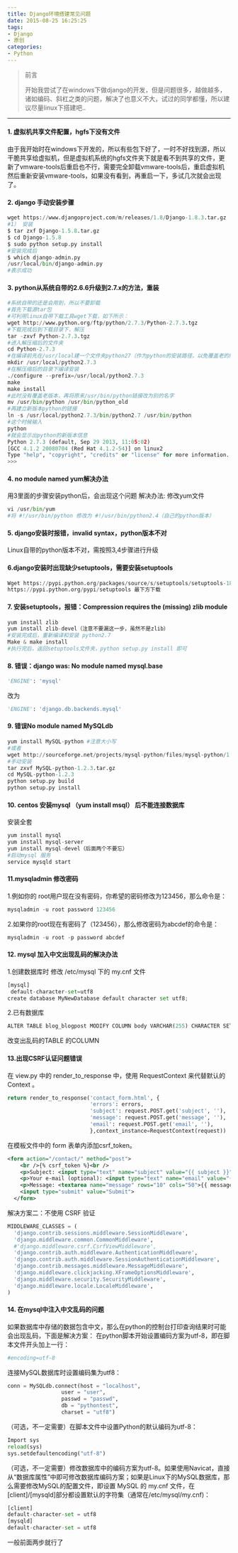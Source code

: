 ```yaml
---
title: Django环境搭建常见问题
date: 2015-08-25 16:25:25
tags:
- Django
- 原创
categories: 
- Python
---
```

>前言
>
>开始我尝试了在windows下做django的开发，但是问题很多，越做越多，诸如编码、斜杠之类的问题，解决了也意义不大，试过的同学都懂，所以建议尽量linux下搭建吧..

---
#### 1. 虚拟机共享文件配置，hgfs下没有文件
由于我开始时在windows下开发的，所以有些包下好了，一时不好找到源，所以干脆共享给虚拟机，但是虚拟机系统的hgfs文件夹下就是看不到共享的文件，更新了vmware-tools后重启也不行，需要完全卸载vmware-tools后，重启虚拟机然后重新安装vmware-tools，如果没有看到，再重启一下，多试几次就会出现了。
#### 2. django 手动安装步骤
```python
wget https://www.djangoproject.com/m/releases/1.8/Django-1.8.3.tar.gz
#1） 安装
$ tar zxf Django-1.5.8.tar.gz
$ cd Django-1.5.8
$ sudo python setup.py install
#安装完成后
$ which django-admin.py
/usr/local/bin/django-admin.py
#表示成功
```
#### 3. python从系统自带的2.6.6升级到2.7.x的方法，重装
```python
#系统自带的还是会用到，所以不要卸载
#首先下载源tar包
#可利用linux自带下载工具wget下载，如下所示：
wget http://www.python.org/ftp/python/2.7.3/Python-2.7.3.tgz
#下载完成后到下载目录下，解压
tar -zxvf Python-2.7.3.tgz
#进入解压缩后的文件夹
cd Python-2.7.3
#在编译前先在/usr/local建一个文件夹python27（作为python的安装路径，以免覆盖老的版本）
mkdir /usr/local/python2.7.3
#在解压缩后的目录下编译安装
./configure --prefix=/usr/local/python2.7.3
make
make install
#此时没有覆盖老版本，再将原来/usr/bin/python链接改为别的名字
mv /usr/bin/python /usr/bin/python_old
#再建立新版本python的链接
ln -s /usr/local/python2.7.3/bin/python2.7 /usr/bin/python
#这个时候输入
python
#就会显示出python的新版本信息
Python 2.7.3 (default, Sep 29 2013, 11:05:02)
[GCC 4.1.2 20080704 (Red Hat 4.1.2-54)] on linux2
Type "help", "copyright", "credits" or "license" for more information.
>>> 
```
#### 4. no module named yum解决办法
用3里面的步骤安装python后，会出现这个问题
解决办法:
修改yum文件
```python
vi /usr/bin/yum
#将 #!/usr/bin/python 修改为 #!/usr/bin/python2.4（自己的python版本）
```
#### 5. django安装时报错，invalid syntax，python版本不对
Linux自带的python版本不对，需按照3,4步骤进行升级
#### 6.django安装时出现缺少setuptools，需要安装setuptools
```python
Wget https://pypi.python.org/packages/source/s/setuptools/setuptools-18.0.1.tar.gz#md5=cecd172c9ff7fd5f2e16b2fcc88bba51
https://pypi.python.org/pypi/setuptools 最下方下载
```
#### 7. 安装setuptools，报错：Compression requires the (missing) zlib module
```python
yum install zlib
yum install zlib-devel（注意不要漏这一步，虽然不是zlib）
#安装完成后，重新编译和安装 python2.7
Make & make install
#执行完后，返回setuptools文件夹，python setup.py install 即可
```
#### 8. 错误：django was: No module named mysql.base
```python
'ENGINE': 'mysql'
```
改为
```python
'ENGINE': 'django.db.backends.mysql'
```
#### 9. 错误No module named MySQLdb
```python
yum install MySQL-python #注意大小写
#或者
wget http://sourceforge.net/projects/mysql-python/files/mysql-python/1.2.3/MySQL-python-1.2.3.tar.gz
#手动安装
tar zxvf MySQL-python-1.2.3.tar.gz
cd MySQL-python-1.2.3
python setup.py build
python setup.py install
```
#### 10. centos 安装mysql （yum install msql） 后不能连接数据库
安装全套
```python
yum install mysql
yum install mysql-server
yum install mysql-devel（后面两个不要忘）
#启动mysql 服务
service mysqld start
```
#### 11.mysqladmin 修改密码
1.例如你的 root用户现在没有密码，你希望的密码修改为123456，那么命令是：
```python
mysqladmin -u root password 123456
```
2.如果你的root现在有密码了（123456），那么修改密码为abcdef的命令是：
```python
mysqladmin -u root -p password abcdef
```
#### 12. mysql 加入中文出现乱码的解决办法
1.创建数据库时
修改 /etc/mysql 下的 my.cnf 文件
```python
[mysql]
 default-character-set=utf8
create database MyNewDatabase default character set utf8;
```
2.已有数据库
```python
ALTER TABLE blog_blogpost MODIFY COLUMN body VARCHAR(255) CHARACTER SET utf8 COLLATE utf8_unicode_ci NOT NULL;
```
改变出乱码的TABLE 的COLUMN
#### 13.出现CSRF认证问题错误
在 view.py 中的 render_to_response 中，使用 RequestContext 来代替默认的 Context 。
```python
return render_to_response('contact_form.html', {
                          'errors': errors,
                          'subject': request.POST.get('subject', ''),
                          'message': request.POST.get('message', ''),
                          'email': request.POST.get('email', ''),
                          },context_instance=RequestContext(request))
```
在模板文件中的 form 表单内添加csrf_token。
```xml
<form action="/contact/" method="post">
    <br />{% csrf_token %}<br />
    <p>Subject: <input type="text" name="subject" value="{{ subject }}"></p>
    <p>Your e-mail (optional): <input type="text" name="email" value="{{ email }}"></p>
    <p>Message: <textarea name="message" rows="10" cols="50">{{ message }}</textarea></p>
    <input type="submit" value="Submit">
  </form>
```
解决方案二：不使用 CSRF 验证
```python
MIDDLEWARE_CLASSES = (
  'django.contrib.sessions.middleware.SessionMiddleware',
  'django.middleware.common.CommonMiddleware',
  #'django.middleware.csrf.CsrfViewMiddleware',
  'django.contrib.auth.middleware.AuthenticationMiddleware',
  'django.contrib.auth.middleware.SessionAuthenticationMiddleware',
  'django.contrib.messages.middleware.MessageMiddleware',
  'django.middleware.clickjacking.XFrameOptionsMiddleware',
  'django.middleware.security.SecurityMiddleware',
  'django.middleware.locale.LocaleMiddleware',
)
```
#### 14. 在mysql中注入中文乱码的问题
如果数据库中存储的数据包含中文，那么在python的控制台打印查询结果时可能会出现乱码，下面是解决方案：
在python脚本开始设置编码方案为utf-8，即在脚本文件开头加上一行：
```python
#encoding=utf-8
```
连接MySQL数据库时设置编码集为utf8：
```python
conn = MySQLdb.connect(host = "localhost",
                 user = "user",
                 passwd = "passwd",
                 db = "pythontest",
                 charset = "utf8")
```
（可选，不一定需要）在脚本文件中设置Python的默认编码为utf-8：
```python
Import sys
reload(sys)
sys.setdefaultencoding("utf-8")
```
（可选，不一定需要）修改数据库中的编码方案为utf-8。如果使用Navicat，直接从“数据库属性”中即可修改数据库编码方案；如果是Linux下的MySQL数据库，那么需要修改MySQL的配置文件，即设置 MySQL 的 my.cnf 文件，在 [client]/[mysqld]部分都设置默认的字符集（通常在/etc/mysql/my.cnf)：
```python
[client]
default-character-set = utf8
[mysqld]
default-character-set = utf8
```
一般前面两步就行了
